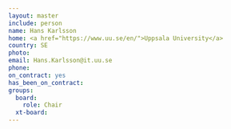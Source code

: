 ```yaml
---
layout: master
include: person
name: Hans Karlsson
home: <a href="https://www.uu.se/en/">Uppsala University</a>
country: SE
photo:
email: Hans.Karlsson@it.uu.se
phone:
on_contract: yes
has_been_on_contract:
groups:
  board:
    role: Chair
  xt-board:
---
```

